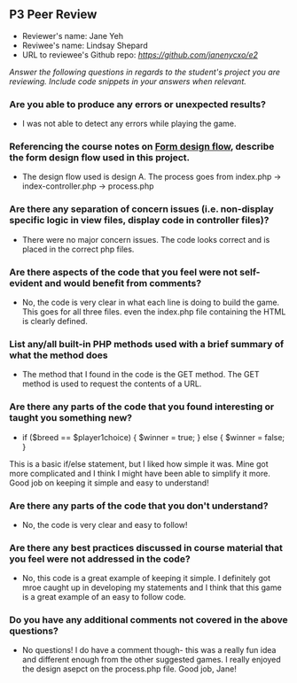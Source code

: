 ## P3 Peer Review

+ Reviewer's name: Jane Yeh
+ Reviwee's name: Lindsay Shepard
+ URL to reviewee's Github repo: *<https://github.com/janenycxo/e2>*

*Answer the following questions in regards to the student's project you are reviewing. Include code snippets in your answers when relevant.*


### Are you able to produce any errors or unexpected results?
* I was not able to detect any errors while playing the game. 

### Referencing the course notes on [Form design flow](https://hesweb.dev/e2/notes#/php/form-flow), describe the form design flow used in this project.
* The design flow used is design A. The process goes from index.php -> index-controller.php -> process.php

### Are there any separation of concern issues (i.e. non-display specific logic in view files, display code in controller files)? 
* There were no major concern issues. The code looks correct and is placed in the correct php files. 

### Are there aspects of the code that you feel were not self-evident and would benefit from comments?
* No, the code is very clear in what each line is doing to build the game.  This goes for all three files. even the index.php file containing the HTML is clearly defined. 

### List any/all built-in PHP methods used with a brief summary of what the method does
* The method that I found in the code is the GET method. The GET method is used to request the contents of a URL. 

### Are there any parts of the code that you found interesting or taught you something new?
* if ($breed == $player1choice) {
    $winner = true;
} else {
    $winner = false;
} 

This is a basic if/else statement, but I liked how simple it was. Mine got more complicated and I think I might have been able to simplify it more. Good job on keeping it simple and easy to understand! 

### Are there any parts of the code that you don't understand?
* No, the code is very clear and easy to follow! 

### Are there any best practices discussed in course material that you feel were not addressed in the code?
* No, this code is a great example of keeping it simple. I definitely got mroe caught up in developing my statements and I think that this game is a great example of an easy to follow code. 

### Do you have any additional comments not covered in the above questions?
* No questions! I do have a comment though- this was a really fun idea and different enough from the other suggested games. I really enjoyed the design asepct on the process.php file. Good job, Jane! 